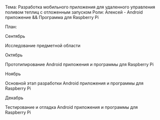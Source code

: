 Тема: Разработка мобильного приложения для удаленного управления поливом теплиц с отложенным запуском
Роли:
  Алексей - Android приложение && Программа для Raspberry Pi

План:

Сентябрь

  Исследование предметной области
  
Октябрь

  Прототипирование Android приложения и программы для Raspberry Pi
  
Ноябрь

  Основной этап разработки Android приложения и программы для Raspberry Pi
  
Декабрь

  Тестирование и отладка Android приложения и программы для Raspberry Pi
